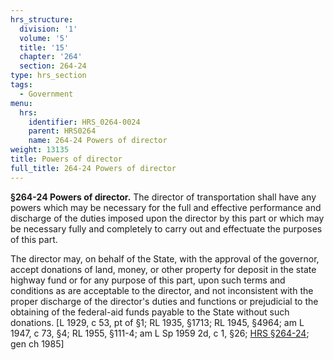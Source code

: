 ```yaml
---
hrs_structure:
  division: '1'
  volume: '5'
  title: '15'
  chapter: '264'
  section: 264-24
type: hrs_section
tags:
  - Government
menu:
  hrs:
    identifier: HRS_0264-0024
    parent: HRS0264
    name: 264-24 Powers of director
weight: 13135
title: Powers of director
full_title: 264-24 Powers of director
---
```

**§264-24 Powers of director.** The director of transportation shall have any powers which may be necessary for the full and effective performance and discharge of the duties imposed upon the director by this part or which may be necessary fully and completely to carry out and effectuate the purposes of this part.

The director may, on behalf of the State, with the approval of the governor, accept donations of land, money, or other property for deposit in the state highway fund or for any purpose of this part, upon such terms and conditions as are acceptable to the director, and not inconsistent with the proper discharge of the director's duties and functions or prejudicial to the obtaining of the federal-aid funds payable to the State without such donations. [L 1929, c 53, pt of §1; RL 1935, §1713; RL 1945, §4964; am L 1947, c 73, §4; RL 1955, §111-4; am L Sp 1959 2d, c 1, §26; [HRS §264-24](/title-15/chapter-264/section-264-24/); gen ch 1985]